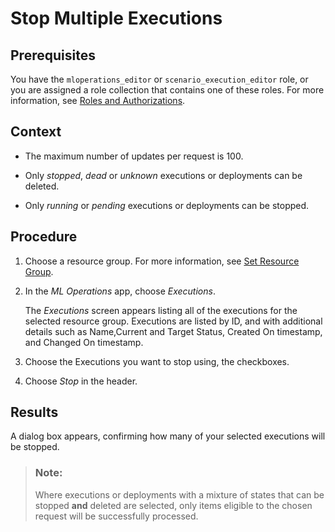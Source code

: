 <!-- loio78d9a92e88154b4fa0a8c2a2fc06bb81 -->

# Stop Multiple Executions



<a name="loio78d9a92e88154b4fa0a8c2a2fc06bb81__prereq_u4j_sld_nwb"/>

## Prerequisites

You have the `mloperations_editor` or `scenario_execution_editor` role, or you are assigned a role collection that contains one of these roles. For more information, see [Roles and Authorizations](roles-and-authorizations-4ef8499.md).



<a name="loio78d9a92e88154b4fa0a8c2a2fc06bb81__context_mfl_snd_nwb"/>

## Context

-   The maximum number of updates per request is 100.

-   Only *stopped*, *dead* or *unknown* executions or deployments can be deleted.

-   Only *running* or *pending* executions or deployments can be stopped.




## Procedure

1.  Choose a resource group. For more information, see [Set Resource Group](set-resource-group-0c07728.md#loio0c077289f29d4147921fb07ab0f68b7f).

2.  In the *ML Operations* app, choose *Executions*.

    The *Executions* screen appears listing all of the executions for the selected resource group. Executions are listed by ID, and with additional details such as Name,Current and Target Status, Created On timestamp, and Changed On timestamp.

3.  Choose the Executions you want to stop using, the checkboxes.

4.  Choose *Stop* in the header.




<a name="loio78d9a92e88154b4fa0a8c2a2fc06bb81__result_rsd_sc4_4wb"/>

## Results

A dialog box appears, confirming how many of your selected executions will be stopped.

> ### Note:  
> Where executions or deployments with a mixture of states that can be stopped **and** deleted are selected, only items eligible to the chosen request will be successfully processed.

